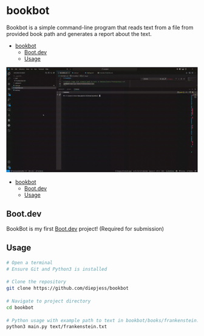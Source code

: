 


# bookbot

Bookbot is a simple command-line program that reads text from a file from provided book path and generates a report about the text.
- [bookbot](#bookbot)
  - [Boot.dev](#bootdev)
  - [Usage](#usage)

![demo](./demo.gif)

- [bookbot](#bookbot)
  - [Boot.dev](#bootdev)
  - [Usage](#usage)


## Boot.dev
BookBot is my first [Boot.dev](https://www.boot.dev) project! (Required for submission)

## Usage
```bash
# Open a terminal
# Ensure Git and Python3 is installed

# Clone the repository
git clone https://github.com/diepjess/bookbot

# Navigate to project directory
cd bookbot

# Python usage with example path to text in bookbot/books/frankenstein.txt
python3 main.py text/frankenstein.txt
```
